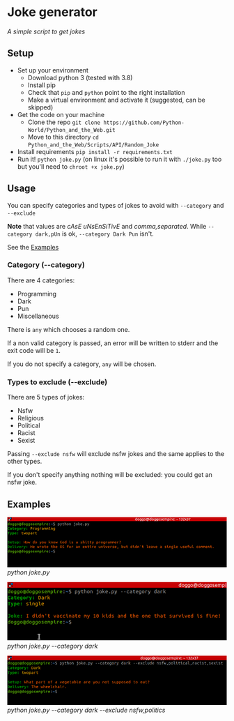 # Joke generator
*A simple script to get jokes*

## Setup
- Set up your environment
  - Download python 3 (tested with 3.8)
  - Install pip
  - Check that `pip` and `python` point to the right installation
  - Make a virtual environment and activate it (suggested, can be skipped)
- Get the code on your machine
  - Clone the repo `git clone https://github.com/Python-World/Python_and_the_Web.git`
  - Move to this directory `cd Python_and_the_Web/Scripts/API/Random_Joke`
- Install requirements `pip install -r requirements.txt`
- Run it! `python joke.py` (on linux it's possible to run it with `./joke.py` too but you'll need to `chroot +x joke.py`)

## Usage
You can specify categories and types of jokes to avoid with `--category` and `--exclude`

**Note** that values are *cAsE uNsEnSiTivE* and *comma,separated*.
While `--category dark,pUn` is ok, `--category Dark Pun` isn't.

See the [Examples](#examples)

### Category (--category)
There are 4 categories:
- Programming
- Dark
- Pun
- Miscellaneous

There is `any` which chooses a random one.

If a non valid category is passed, an error will be written to stderr and the exit code will be `1`.

If you do not specify a category, `any` will be chosen.

### Types to exclude (--exclude)
There are 5 types of jokes:
- Nsfw
- Religious
- Political 
- Racist 
- Sexist

Passing `--exclude nsfw` will exclude nsfw jokes and the same applies to the other types. 

If you don't specify anything nothing will be excluded: you could get an nsfw joke.

## <a name="examples"></a> Examples
![python joke.py](images/example1.png)
*python joke.py*

![python joke.py --category dark](images/example2.png)
*python joke.py --category dark*

![python joke.py --category dark --exclude nsfw,politics](images/example3.png)
*python joke.py --category dark --exclude nsfw,politics*
